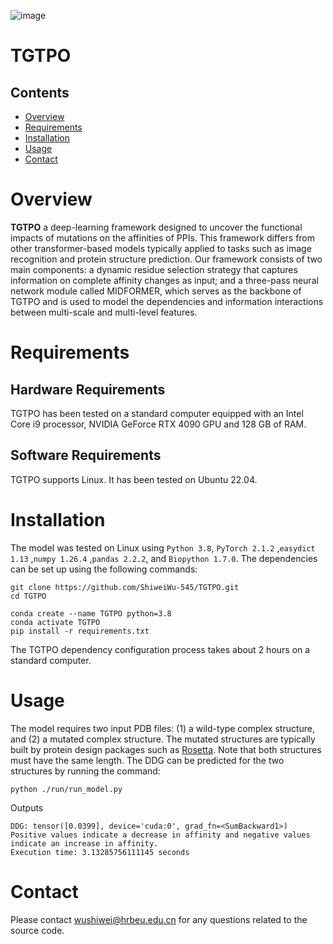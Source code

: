 ![image](https://github.com/ShiweiWu-545/TGTPO/blob/main/data/overview.jpg)

# TGTPO

## Contents

- [Overview](#overview)
- [Requirements](#Requirements)
- [Installation](#Installation)
- [Usage](#Usage)
- [Contact](#Contact)


# Overview

**TGTPO** a deep-learning framework designed to uncover the functional impacts of mutations on the affinities of PPIs. This framework differs from other transformer-based models typically applied to tasks such as image recognition and protein structure prediction. Our framework consists of two main components: a dynamic residue selection strategy that captures information on complete affinity changes as input; and a three-pass neural network module called MIDFORMER, which serves as the backbone of TGTPO and is used to model the dependencies and information interactions between multi-scale and multi-level features.

# Requirements

## Hardware Requirements

TGTPO has been tested on a standard computer equipped with an Intel Core i9 processor, NVIDIA GeForce RTX 4090 GPU and 128 GB of RAM.


## Software Requirements

TGTPO supports Linux. It has been tested on Ubuntu 22.04.

# Installation

The model was tested on Linux using  `Python 3.8`, `PyTorch 2.1.2` ,`easydict 1.13` ,`numpy 1.26.4` ,`pandas 2.2.2`, and `Biopython 1.7.0`. The dependencies can be set up using the following commands:

```
git clone https://github.com/ShiweiWu-545/TGTPO.git
cd TGTPO

conda create --name TGTPO python=3.8
conda activate TGTPO
pip install -r requirements.txt
```
The TGTPO dependency configuration process takes about 2 hours on a standard computer.

# Usage

The model requires two input PDB files: (1) a wild-type complex structure, and (2) a mutated complex structure. The mutated structures are typically built by protein design packages such as [Rosetta](https://www.rosettacommons.org/docs/latest/cartesian-ddG). Note that both structures must have the same length. The DDG can be predicted for the two structures by running the command:

```
python ./run/run_model.py
```
Outputs
```
DDG: tensor([0.0399], device='cuda:0', grad_fn=<SumBackward1>)
Positive values indicate a decrease in affinity and negative values indicate an increase in affinity.
Execution time: 3.13285756111145 seconds
```

# Contact

Please contact wushiwei@hrbeu.edu.cn for any questions related to the source code.
